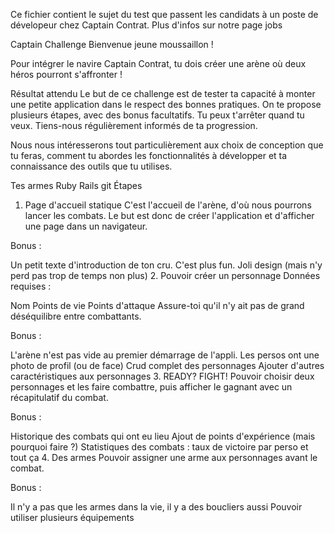 Ce fichier contient le sujet du test que passent les candidats à un poste de dévelopeur chez Captain Contrat.
Plus d'infos sur notre page jobs

Captain Challenge
Bienvenue jeune moussaillon !

Pour intégrer le navire Captain Contrat, tu dois créer une arène où deux héros pourront s'affronter !

Résultat attendu
Le but de ce challenge est de tester ta capacité à monter une petite application dans le respect des bonnes pratiques.
On te propose plusieurs étapes, avec des bonus facultatifs. Tu peux t'arrêter quand tu veux.
Tiens-nous régulièrement informés de ta progression.

Nous nous intéresserons tout particulièrement aux choix de conception que tu feras, comment tu abordes les fonctionnalités à développer et ta connaissance des outils que tu utilises.

Tes armes
Ruby
Rails
git
Étapes
1. Page d'accueil statique
C'est l'accueil de l'arène, d'où nous pourrons lancer les combats.
Le but est donc de créer l'application et d'afficher une page dans un navigateur.

Bonus :

Un petit texte d'introduction de ton cru. C'est plus fun.
Joli design (mais n'y perd pas trop de temps non plus)
2. Pouvoir créer un personnage
Données requises :

Nom
Points de vie
Points d'attaque
Assure-toi qu'il n'y ait pas de grand déséquilibre entre combattants.

Bonus :

L'arène n'est pas vide au premier démarrage de l'appli.
Les persos ont une photo de profil (ou de face)
Crud complet des personnages
Ajouter d'autres caractéristiques aux personnages
3. READY? FIGHT!
Pouvoir choisir deux personnages et les faire combattre, puis afficher le gagnant avec un récapitulatif du combat.

Bonus :

Historique des combats qui ont eu lieu
Ajout de points d'expérience (mais pourquoi faire ?)
Statistiques des combats : taux de victoire par perso et tout ça
4. Des armes
Pouvoir assigner une arme aux personnages avant le combat.

Bonus :

Il n'y a pas que les armes dans la vie, il y a des boucliers aussi
Pouvoir utiliser plusieurs équipements
